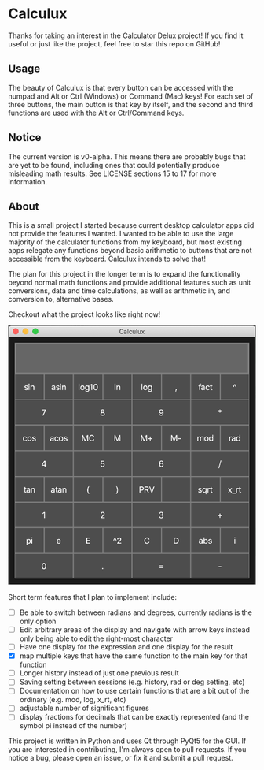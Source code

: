 # Calculux
Thanks for taking an interest in the Calculator Delux project! If you find it useful or just like the project, feel free to star this repo on GitHub!

## Usage
The beauty of Calculux is that every button can be accessed with the numpad and Alt or Ctrl (Windows) or Command (Mac) keys! For each set of three buttons, the main button is that key by itself, and the second and third functions are used with the Alt or Ctrl/Command keys.

## Notice
The current version is v0-alpha. This means there are probably bugs that are yet to be found, including ones that could potentially produce misleading math results. See LICENSE sections 15 to 17 for more information.

## About
This is a small project I started because current desktop calculator apps did not provide the features I wanted. I wanted to be able to use the large majority of the calculator functions from my keyboard, but most existing apps relegate any functions beyond basic arithmetic to buttons that are not accessible from the keyboard. Calculux intends to solve that!

The plan for this project in the longer term is to expand the functionality beyond normal math functions and provide additional features such as unit conversions, data and time calculations, as well as arithmetic in, and conversion to, alternative bases.

Checkout what the project looks like right now!

![calculator app screenshot](resources/screenshot.png)

Short term features that I plan to implement include:
- [ ] Be able to switch between radians and degrees, currently radians is the only option
- [ ] Edit arbitrary areas of the display and navigate with arrow keys instead only being able to edit the right-most character
- [ ] Have one display for the expression and one display for the result
- [x] map multiple keys that have the same function to the main key for that function
- [ ] Longer history instead of just one previous result
- [ ] Saving setting between sessions (e.g. history, rad or deg setting, etc)
- [ ] Documentation on how to use certain functions that are a bit out of the ordinary (e.g. mod, log, x_rt, etc)
- [ ] adjustable number of significant figures
- [ ] display fractions for decimals that can be exactly represented (and the symbol pi instead of the number)

This project is written in Python and uses Qt through PyQt5 for the GUI. If you are interested in contributing, I'm always open to pull requests. If you notice a bug, please open an issue, or fix it and submit a pull request.
